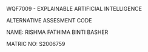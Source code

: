 WQF7009 - EXPLAINABLE ARTIFICIAL INTELLIGENCE

ALTERNATIVE ASSESMENT CODE

NAME: RISHMA FATHIMA BINTI BASHER

MATRIC NO: S2006759
